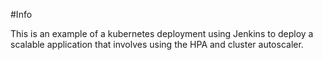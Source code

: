 #Info

This is an example of a kubernetes deployment using Jenkins to deploy a scalable
application that involves using the HPA and cluster autoscaler.

